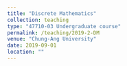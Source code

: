 ```yaml
---
title: "Discrete Mathematics"
collection: teaching
type: "47710-03 Undergraduate course"
permalink: /teaching/2019-2-DM
venue: "Chung-Ang University"
date: 2019-09-01
location: ""
---
```

